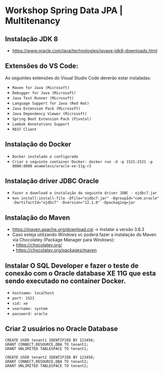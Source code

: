 ﻿# Workshop Spring Data JPA | Multitenancy

## Instalação JDK 8
* https://www.oracle.com/java/technologies/javase-jdk8-downloads.html</br>

## Extensões do VS Code:
As seguintes extensões do Visual Studio Code deverão estar instaladas:
* `Maven for Java (Microsoft)`
* `Debugger for Java (Microsoft)`
* `Java Test Runner (Microsoft)`
* `Language Support for Java (Red Hat)`
* `Java Extension Pack (Microsoft)`
* `Java Dependency Viewer (Microsoft)`
* `Spring Boot Extension Pack (Pivotal)`
* `Lombok Annotations Support`
* `REST Client`

## Instalação do Docker
* `Docker instalado e configurado`
* `Criar o seguinte container Docker: docker run -d -p 1521:1521 -p 8080:8080 wnameless/oracle-xe-11g-r2`

## Instalação driver JDBC Oracle
* `Fazer o download e instalação do seguinte driver JDBC - ojdbc7.jar`
* `mvn install:install-file -Dfile="ojdbc7.jar" -DgroupId="com.oracle" -DartifactId="ojdbc7" -Dversion="12.1.0" -Dpackaging=jar`

## Instalação do Maven

* https://maven.apache.org/download.cgi -> Instalar a versão 3.6.3</br>
* Caso esteja utilizando Windows vc poderá fazer a instalação do Maven via Chocolatey (Package Manager para Windows):</br>
•	https://chocolatey.org/</br>
•	https://chocolatey.org/packages/maven</br>

## Instalar O SQL Developer e fazer o teste de conexão com o Oracle database XE 11G que esta sendo executado no container Docker.
* `hostname: localhost`
* `port: 1521`
* `sid: xe`
* `username: system`
* `password: oracle`

## Criar 2 usuários no Oracle Database
```
CREATE USER tenant1 IDENTIFIED BY 123456;
GRANT CONNECT,RESOURCE,DBA TO tenant1;
GRANT UNLIMITED TABLESPACE TO tenant1;

CREATE USER tenant2 IDENTIFIED BY 123456;
GRANT CONNECT,RESOURCE,DBA TO tenant2;
GRANT UNLIMITED TABLESPACE TO tenant2;
```


